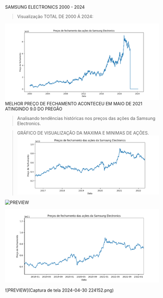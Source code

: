 SAMSUNG ELECTRONICS 2000 - 2024 

> Visualização TOTAL DE 2000 Á 2024:

![PREVIEW](graficoTotal.png)
 MELHOR PREÇO DE FECHAMENTO ACONTECEU EM MAIO DE 2021 ATINGINDO 9.0 DO PREGÃO

> Analisando tendências históricas nos preços das ações da Samsung Electronics.

> GRÁFICO DE VISUALIZAÇÃO DA MAXIMA E MINIMAS DE AÇÕES.
![PREVIEW](maior.png)

![PREVIEW](minAçoes.png)

![PREVIEW](figure_.png)

![PREVIEW](Captura de tela 2024-04-30 224152.png)












